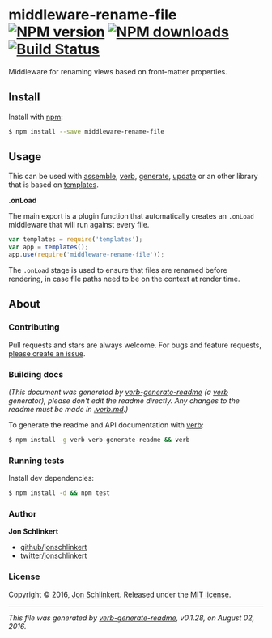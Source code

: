 # middleware-rename-file [![NPM version](https://img.shields.io/npm/v/middleware-rename-file.svg?style=flat)](https://www.npmjs.com/package/middleware-rename-file) [![NPM downloads](https://img.shields.io/npm/dm/middleware-rename-file.svg?style=flat)](https://npmjs.org/package/middleware-rename-file) [![Build Status](https://img.shields.io/travis/jonschlinkert/middleware-rename-file.svg?style=flat)](https://travis-ci.org/jonschlinkert/middleware-rename-file)

Middleware for renaming views based on front-matter properties.

## Install

Install with [npm](https://www.npmjs.com/):

```sh
$ npm install --save middleware-rename-file
```

## Usage

This can be used with [assemble](https://github.com/assemble/assemble), [verb](https://github.com/verbose/verb), [generate](https://github.com/generate/generate), [update](https://github.com/update/update) or an other library that is based on [templates](https://github.com/jonschlinkert/templates).

**.onLoad**

The main export is a plugin function that automatically creates an `.onLoad` middleware that will run against every file.

```js
var templates = require('templates');
var app = templates();
app.use(require('middleware-rename-file'));
```

The `.onLoad` stage is used to ensure that files are renamed before rendering, in case file paths need to be on the context at render time.

## About

### Contributing

Pull requests and stars are always welcome. For bugs and feature requests, [please create an issue](../../issues/new).

### Building docs

_(This document was generated by [verb-generate-readme](https://github.com/verbose/verb-generate-readme) (a [verb](https://github.com/verbose/verb) generator), please don't edit the readme directly. Any changes to the readme must be made in [.verb.md](.verb.md).)_

To generate the readme and API documentation with [verb](https://github.com/verbose/verb):

```sh
$ npm install -g verb verb-generate-readme && verb
```

### Running tests

Install dev dependencies:

```sh
$ npm install -d && npm test
```

### Author

**Jon Schlinkert**

* [github/jonschlinkert](https://github.com/jonschlinkert)
* [twitter/jonschlinkert](http://twitter.com/jonschlinkert)

### License

Copyright © 2016, [Jon Schlinkert](https://github.com/jonschlinkert).
Released under the [MIT license](https://github.com/jonschlinkert/middleware-rename-file/blob/master/LICENSE).

***

_This file was generated by [verb-generate-readme](https://github.com/verbose/verb-generate-readme), v0.1.28, on August 02, 2016._